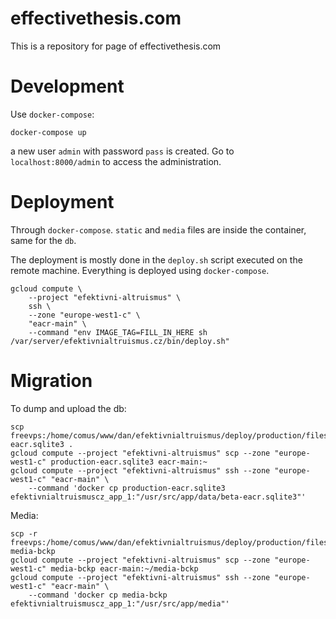 # effectivethesis.com

This is a repository for page of effectivethesis.com

# Development
Use `docker-compose`:

```
docker-compose up
```

a new user `admin` with password `pass` is created. Go to
`localhost:8000/admin` to access the administration.

# Deployment
Through `docker-compose`. `static` and `media` files are inside 
the container, same for the `db`.

The deployment is mostly done in the `deploy.sh` script executed on
the remote machine. Everything is deployed using `docker-compose`. 

```
gcloud compute \
    --project "efektivni-altruismus" \
    ssh \ 
    --zone "europe-west1-c" \
    "eacr-main" \
    --command "env IMAGE_TAG=FILL_IN_HERE sh /var/server/efektivnialtruismus.cz/bin/deploy.sh"
```


# Migration
To dump and upload the db:
```
scp freevps:/home/comus/www/dan/efektivnialtruismus/deploy/production/files/website/production-eacr.sqlite3 .
gcloud compute --project "efektivni-altruismus" scp --zone "europe-west1-c" production-eacr.sqlite3 eacr-main:~
gcloud compute --project "efektivni-altruismus" ssh --zone "europe-west1-c" "eacr-main" \
    --command 'docker cp production-eacr.sqlite3 efektivnialtruismuscz_app_1:"/usr/src/app/data/beta-eacr.sqlite3"'
```

Media:
```
scp -r freevps:/home/comus/www/dan/efektivnialtruismus/deploy/production/files/website/media media-bckp
gcloud compute --project "efektivni-altruismus" scp --zone "europe-west1-c" media-bckp eacr-main:~/media-bckp
gcloud compute --project "efektivni-altruismus" ssh --zone "europe-west1-c" "eacr-main" \
    --command 'docker cp media-bckp efektivnialtruismuscz_app_1:"/usr/src/app/media"'
```